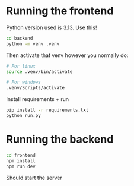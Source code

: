 # Running the frontend
Python version used is 3.13. Use this!
```bash
cd backend
python -m venv .venv
```
Then activate that venv however you normally do:
```bash
# For linux
source .venv/bin/activate

# For windows
.venv/Scripts/activate
```

Install requirements + run
```bash
pip install -r requirements.txt
python run.py
```

# Running the backend
```bash
cd frontend
npm install
npm run dev
```
Should start the server